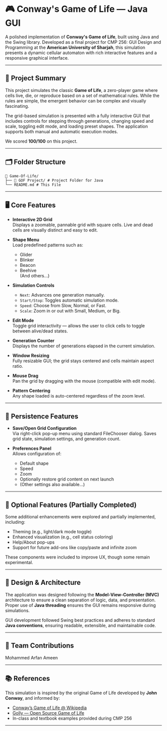 # 🎮 Conway's Game of Life — Java GUI

A polished implementation of **Conway's Game of Life**, built using Java and the Swing library. Developed as a final project for CMP 256: GUI Design and Programming at the **American University of Sharjah**, this simulation presents a dynamic cellular automaton with rich interactive features and a responsive graphical interface.

---

## 🧠 Project Summary

This project simulates the classic **Game of Life**, a zero-player game where cells live, die, or reproduce based on a set of mathematical rules. While the rules are simple, the emergent behavior can be complex and visually fascinating.

The grid-based simulation is presented with a fully interactive GUI that includes controls for stepping through generations, changing speed and scale, toggling edit mode, and loading preset shapes. The application supports both manual and automatic execution modes.

We scored **100/100** on this project.

---

## 🗂 Folder Structure

```plaintext
📁 Game-Of-Life/
├── 📁 GOF Project/ # Project Folder for Java
└── README.md # This File
````

---

## 🖥️ Core Features

- **Interactive 2D Grid**  
  Displays a zoomable, pannable grid with square cells. Live and dead cells are visually distinct and easy to edit.

- **Shape Menu**  
  Load predefined patterns such as:
  - Glider
  - Blinker
  - Beacon
  - Beehive  
  (And others…)

- **Simulation Controls**
  - `Next`: Advances one generation manually.
  - `Start/Stop`: Toggles automatic simulation mode.
  - `Speed`: Choose from Slow, Normal, or Fast.
  - `Scale`: Zoom in or out with Small, Medium, or Big.

- **Edit Mode**  
  Toggle grid interactivity — allows the user to click cells to toggle between alive/dead states.

- **Generation Counter**  
  Displays the number of generations elapsed in the current simulation.

- **Window Resizing**  
  Fully resizable GUI; the grid stays centered and cells maintain aspect ratio.

- **Mouse Drag**  
  Pan the grid by dragging with the mouse (compatible with edit mode).

- **Pattern Centering**  
  Any shape loaded is auto-centered regardless of the zoom level.

---

## 💾 Persistence Features

- **Save/Open Grid Configuration**  
  Via right-click pop-up menu using standard FileChooser dialog. Saves grid state, simulation settings, and generation count.

- **Preferences Panel**  
  Allows configuration of:
  - Default shape
  - Speed
  - Zoom
  - Optionally restore grid content on next launch
  - (Other settings also available…)

---

## 🌟 Optional Features (Partially Completed)

Some additional enhancements were explored and partially implemented, including:
- Theming (e.g., light/dark mode toggle)
- Enhanced visualization (e.g., cell status coloring)
- Help/About pop-ups
- Support for future add-ons like copy/paste and infinite zoom

These components were included to improve UX, though some remain experimental.

---

## 📐 Design & Architecture

The application was designed following the **Model-View-Controller (MVC)** architecture to ensure a clean separation of logic, data, and presentation. Proper use of **Java threading** ensures the GUI remains responsive during simulations.

GUI development followed Swing best practices and adheres to standard **Java conventions**, ensuring readable, extensible, and maintainable code.

---

## 👥 Team Contributions

Mohammed Arfan Ameen

---

## 📚 References

This simulation is inspired by the original Game of Life developed by **John Conway**, and informed by:

* [Conway’s Game of Life @ Wikipedia](https://en.wikipedia.org/wiki/Conway%27s_Game_of_Life)
* [Golly — Open Source Game of Life](http://golly.sourceforge.net/)
* In-class and textbook examples provided during CMP 256

---
